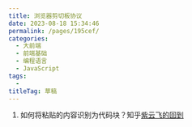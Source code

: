 ```yaml
---
title: 浏览器剪切板协议
date: 2023-08-18 15:34:46
permalink: /pages/195cef/
categories: 
  - 大前端
  - 前端基础
  - 编程语言
  - JavaScript
tags: 
  - 
titleTag: 草稿
---
```


1. 如何将粘贴的内容识别为代码块？知乎[紫云飞的回到](https://www.zhihu.com/question/559921635/answer/2718482855)